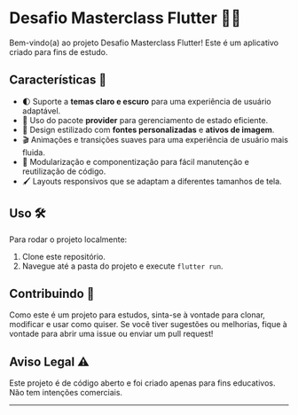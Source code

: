 # Desafio Masterclass Flutter 🚀📱

Bem-vindo(a) ao projeto Desafio Masterclass Flutter! Este é um aplicativo criado para fins de estudo.

## Características 🌟

- 🌓 Suporte a **temas claro e escuro** para uma experiência de usuário adaptável.
- 🧩 Uso do pacote **provider** para gerenciamento de estado eficiente.
- 🎨 Design estilizado com **fontes personalizadas** e **ativos de imagem**.
- 🎬 Animações e transições suaves para uma experiência de usuário mais fluida.
- 🧱 Modularização e componentização para fácil manutenção e reutilização de código.
- 🖌 Layouts responsivos que se adaptam a diferentes tamanhos de tela.

## Uso 🛠

Para rodar o projeto localmente:

1. Clone este repositório.
2. Navegue até a pasta do projeto e execute `flutter run`.

## Contribuindo 🤝

Como este é um projeto para estudos, sinta-se à vontade para clonar, modificar e usar como quiser. Se você tiver sugestões ou melhorias, fique à vontade para abrir uma issue ou enviar um pull request!

## Aviso Legal ⚠️

Este projeto é de código aberto e foi criado apenas para fins educativos. Não tem intenções comerciais.


---
